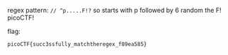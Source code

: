 regex pattern: `// ^p.....F!?`
so starts with p followed by 6 random the F!
picoCTF!

flag:
```
picoCTF{succ3ssfully_matchtheregex_f89ea585}
```